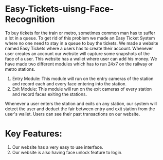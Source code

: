 # Easy-Tickets-uisng-Face-Recognition
To buy tickets for the train or metro, sometimes common man has to suffer a lot in a queue. To get rid of this problem we made an Easy Ticket System where no one need to stay in a queue to buy the tickets. We made a website named Easy Tickets where a users has to create their account. Whenever user creates an account our website will capture some snapshots of the face of a user. This website has a wallet where user can add his money. We have made two different modules which has to run 24x7 on the railway or metro stations.
1. Entry Module:
This module will run on the entry cameras of the station and record each and every face entering into the station.
2. Exit Module:
This module will run on the exit cameras of every station and record faces exiting the stations.

Whenever a user enters the station and exits on any station, our system will detect the user and deduct the fair between entry and exit station from the user's wallet. Users can see their past transactions on our website.

# Key Features:
1. Our website has a very easy to use interface.
2. Our website is also having face unlock feature to login.

